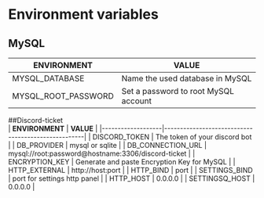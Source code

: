 # Environment variables
## MySQL  
|     ENVIRONMENT     |              VALUE                  |
|---------------------|-------------------------------------|
| MYSQL_DATABASE      | Name the used database in MySQL     |
| MYSQL_ROOT_PASSWORD | Set a password to root MySQL account|

##Discord-ticket  
| **ENVIRONMENT**   | **VALUE**                                          |
|-------------------|----------------------------------------------------|
| DISCORD_TOKEN     | The token of your discord bot                      |
| DB_PROVIDER       | mysql or sqlite                                    |
| DB_CONNECTION_URL | mysql://root:password@hostname:3306/discord-ticket |
| ENCRYPTION_KEY    | Generate and paste Encryption Key for MySQL        |
| HTTP_EXTERNAL     | http://host:port                                   |
| HTTP_BIND         | port                                               |
| SETTINGS_BIND     | port for settings http panel                       |
| HTTP_HOST         | 0.0.0.0                                            |
| SETTINGSQ_HOST    | 0.0.0.0                                            |
